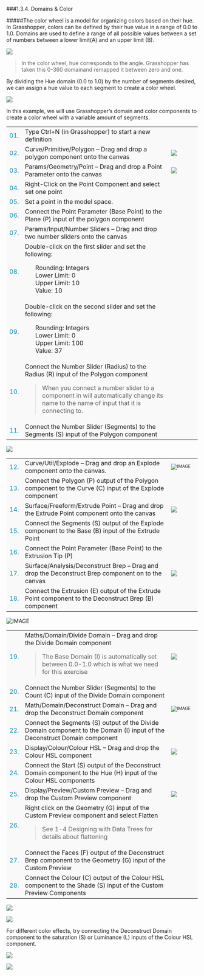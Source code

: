 <style>
td:nth-child(1) {color: #008DB2}
td:nth-child(3)	{font-size: 70%;width: 15%;}
td {background-color: #F9F9F9;}
thead {display: none}
</style>
###1.3.4. Domains & Color

#####The color wheel is a model for organizing colors based on their hue. In Grasshopper, colors can be defined by their hue value in a range of 0.0 to 1.0. Domains are used to define a range of all possible values between a set of numbers between a lower limit(A) and an upper limit (B).

![](images/1-3-4/1-3-4_01-color-wheel.png)
>In the color wheel, hue corresponds to the angle. Grasshopper has taken this 0-360 domainand remapped it between zero and one.

By dividing the Hue domain (0.0 to 1.0) by the number of segments desired, we can assign a hue value to each segment to create a color wheel.

![](images/1-3-4/1-3-4_02-segmented-color-wheels.png)

In this example, we will use Grasshopper’s domain and color components to create a color wheel with a variable amount of segments.

||||
|--|--|--|
|01.| Type Ctrl+N (in Grasshopper) to start a new definition||
|02.| Curve/Primitive/Polygon – Drag and drop a polygon component onto the canvas|![](images/1-3-4/1-3-4_03-polygon.png)|
|03.| Params/Geometry/Point – Drag and drop a Point Parameter onto the canvas|![](images/1-3-4/1-3-4_04-point.png)|
|04.| Right-Click on the Point Component and select set one point||
|05.| Set a point in the model space.||
|06.| Connect the Point Parameter (Base Point) to the Plane (P) input of the polygon component||
|07.| Params/Input/Number Sliders – Drag and drop two number sliders onto the canvas||
|08.| Double-click on the first slider and set the following:<ul>Rounding: Integers<br>Lower Limit: 0<br>Upper Limit: 10<br>Value: 10</ul>||
|09.| Double-click on the second slider and set the following:<ul>Rounding: Integers<br>Lower Limit: 0<br>Upper Limit: 100<br>Value: 37</ul>||
|10.| Connect the Number Slider (Radius) to the Radius (R) input of the Polygon component <blockquote>When you connect a number slider to a component in will automatically change its name to the name of input that it is connecting to.</blockquote>||
|11.| Connect the Number Slider (Segments) to the Segments (S) input of the Polygon component|||

![](images/1-3-4/1-3-4_06-connected-sliders.png)

||||
|--|--|--|
|12.| Curve/Util/Explode – Drag and drop an Explode component onto the canvas.|![IMAGE](images/1-3-4/1-3-4_07-explode.png)|
|13.| Connect the Polygon (P) output of the Polygon component to the Curve (C) input of the Explode component||
|14.| Surface/Freeform/Extrude Point – Drag and drop the Extrude Point component onto the canvas|![](images/1-3-4/1-3-4_08-extrude.png)|
|15.| Connect the Segments (S) output of the Explode component to the Base (B) input of the Extrude Point||
|16.| Connect the Point Parameter (Base Point) to the Extrusion Tip (P)||
|17.| Surface/Analysis/Deconstruct Brep – Drag and drop the Deconstruct Brep component on to the canvas|![](images/1-3-4/1-3-4_09-deconstruct-brep.png)|
|18.| Connect the Extrusion (E) output of the Extrude Point component to the Deconstruct Brep (B) component|||

![IMAGE](images/1-3-4/1-3-4_09b-definition2.png)

||||
|--|--|--|
|19.| Maths/Domain/Divide Domain – Drag and drop the Divide Domain component<blockquote>The Base Domain (I) is automatically set between 0.0-1.0 which is what we need for this exercise</blockquote>|![](images/1-3-4/1-3-4_10a-divide-domain.png)|
|20.| Connect the Number Slider (Segments) to the Count (C) input of the Divide Domain component||
|21.| Math/Domain/Deconstruct Domain – Drag and drop the Deconstruct Domain component|![IMAGE](images/1-3-4/1-3-4_10b-deconstruct-domain.png)|
|22.| Connect the Segments (S) output of the Divide Domain component to the Domain (I) input of the Deconstruct Domain component||
|23.| Display/Colour/Colour HSL – Drag and drop the Colour HSL component|![](images/1-3-4/1-3-4_11-color-HSL.png)|
|24.| Connect the Start (S) output of the Deconstruct Domain component to the Hue (H) input of the Colour HSL components||
|25.| Display/Preview/Custom Preview – Drag and drop the Custom Preview component|![](images/1-3-4/1-3-4_12-custom-preview.png)|
|26.| Right click on the Geometry (G) input of the Custom Preview component and select Flatten<blockquote>See 1-4 Designing with Data Trees for details about flattening</blockquote>||
|27.| Connect the Faces (F) output of the Deconstruct Brep component to the Geometry (G) input of the Custom Preview||
|28.| Connect the Colour (C) output of the Colour HSL component to the Shade (S) input of the Custom Preview Components|||

![](images/1-3-4/1-3-4_13-connected-definition.png)

![](images/1-3-4/1-3-4_14-example-result.png)

For different color effects, try connecting the Deconstruct Domain component to the saturation (S) or Luminance (L) inputs of the Colour HSL component.

![](images/1-3-4/1-3-4_15-saturation.png)

![](images/1-3-4/1-3-4_16-large-example.png)
